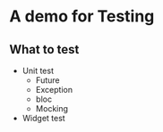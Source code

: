 # A demo for Testing


## What to test

* Unit test
 	* Future
 	* Exception
 	* bloc
 	* Mocking
* Widget test
